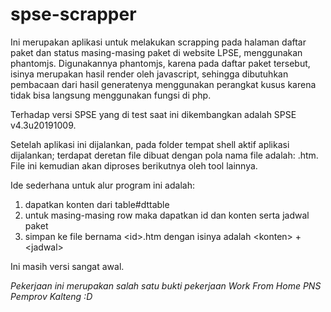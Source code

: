# spse-scrapper
Ini merupakan aplikasi untuk melakukan scrapping pada halaman daftar paket dan status masing-masing paket
di website LPSE, menggunakan phantomjs. Digunakannya phantomjs, karena pada daftar paket tersebut, isinya
merupakan hasil render oleh javascript, sehingga dibutuhkan pembacaan dari hasil generatenya menggunakan
perangkat kusus karena tidak bisa langsung menggunakan fungsi di php. 

Terhadap versi SPSE yang di test saat ini dikembangkan adalah SPSE v4.3u20191009.

Setelah aplikasi ini dijalankan, pada folder tempat shell aktif aplikasi dijalankan; terdapat deretan file dibuat dengan pola nama file adalah: <id-paket>.htm. File ini kemudian akan diproses berikutnya oleh tool lainnya. 

Ide sederhana untuk alur program ini adalah:
1. dapatkan konten dari table#dttable
2. untuk masing-masing row maka dapatkan id dan konten serta jadwal paket
3. simpan ke file bernama \<id>.htm dengan isinya adalah \<konten> + \<jadwal>

Ini masih versi sangat awal.

*Pekerjaan ini merupakan salah satu bukti pekerjaan Work From Home PNS Pemprov Kalteng :D*
